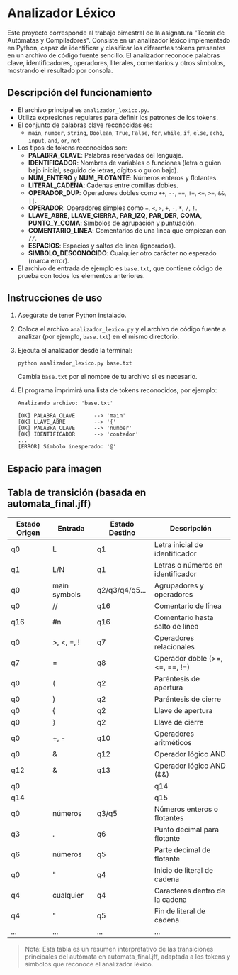 # Analizador Léxico

Este proyecto corresponde al trabajo bimestral de la asignatura "Teoría de Autómatas y Compiladores". Consiste en un analizador léxico implementado en Python, capaz de identificar y clasificar los diferentes tokens presentes en un archivo de código fuente sencillo. El analizador reconoce palabras clave, identificadores, operadores, literales, comentarios y otros símbolos, mostrando el resultado por consola.

## Descripción del funcionamiento

- El archivo principal es `analizador_lexico.py`.
- Utiliza expresiones regulares para definir los patrones de los tokens.
- El conjunto de palabras clave reconocidas es:
  - `main`, `number`, `string`, `Boolean`, `True`, `False`, `for`, `while`, `if`, `else`, `echo`, `input`, `and`, `or`, `not`
- Los tipos de tokens reconocidos son:
  - **PALABRA_CLAVE**: Palabras reservadas del lenguaje.
  - **IDENTIFICADOR**: Nombres de variables o funciones (letra o guion bajo inicial, seguido de letras, dígitos o guion bajo).
  - **NUM_ENTERO** y **NUM_FLOTANTE**: Números enteros y flotantes.
  - **LITERAL_CADENA**: Cadenas entre comillas dobles.
  - **OPERADOR_DUP**: Operadores dobles como `++`, `--`, `==`, `!=`, `<=`, `>=`, `&&`, `||`.
  - **OPERADOR**: Operadores simples como `=`, `<`, `>`, `+`, `-`, `*`, `/`, `!`.
  - **LLAVE_ABRE**, **LLAVE_CIERRA**, **PAR_IZQ**, **PAR_DER**, **COMA**, **PUNTO_Y_COMA**: Símbolos de agrupación y puntuación.
  - **COMENTARIO_LINEA**: Comentarios de una línea que empiezan con `//`.
  - **ESPACIOS**: Espacios y saltos de línea (ignorados).
  - **SIMBOLO_DESCONOCIDO**: Cualquier otro carácter no esperado (marca error).
- El archivo de entrada de ejemplo es `base.txt`, que contiene código de prueba con todos los elementos anteriores.

## Instrucciones de uso

1. Asegúrate de tener Python instalado.
2. Coloca el archivo `analizador_lexico.py` y el archivo de código fuente a analizar (por ejemplo, `base.txt`) en el mismo directorio.
3. Ejecuta el analizador desde la terminal:

   ```sh
   python analizador_lexico.py base.txt
   ```

   Cambia `base.txt` por el nombre de tu archivo si es necesario.

4. El programa imprimirá una lista de tokens reconocidos, por ejemplo:

   ```
   Analizando archivo: 'base.txt'

   [OK] PALABRA_CLAVE      --> 'main'
   [OK] LLAVE_ABRE         --> '{'
   [OK] PALABRA_CLAVE      --> 'number'
   [OK] IDENTIFICADOR      --> 'contador'
   ...
   [ERROR] Símbolo inesperado: '@'
   ```

## Espacio para imagen



## Tabla de transición (basada en automata_final.jff)

| Estado Origen | Entrada      | Estado Destino | Descripción                       |
|-------------- |------------- |---------------|-----------------------------------|
| q0            | L            | q1            | Letra inicial de identificador    |
| q1            | L/N          | q1            | Letras o números en identificador |
| q0            | main symbols | q2/q3/q4/q5...| Agrupadores y operadores          |
| q0            | //           | q16           | Comentario de línea               |
| q16           | #n           | q16           | Comentario hasta salto de línea   |
| q0            | >, <, =, !   | q7            | Operadores relacionales           |
| q7            | =            | q8            | Operador doble (>=, <=, ==, !=)   |
| q0            | (            | q2            | Paréntesis de apertura            |
| q0            | )            | q2            | Paréntesis de cierre              |
| q0            | {            | q2            | Llave de apertura                 |
| q0            | }            | q2            | Llave de cierre                   |
| q0            | +, -         | q10           | Operadores aritméticos            |
| q0            | &            | q12           | Operador lógico AND               |
| q12           | &            | q13           | Operador lógico AND (&&)          |
| q0            | |            | q14           | Operador lógico OR                |
| q14           | |            | q15           | Operador lógico OR (||)           |
| q0            | números      | q3/q5         | Números enteros o flotantes       |
| q3            | .            | q6            | Punto decimal para flotante       |
| q6            | números      | q5            | Parte decimal de flotante         |
| q0            | "            | q4            | Inicio de literal de cadena       |
| q4            | cualquier    | q4            | Caracteres dentro de la cadena    |
| q4            | "            | q5            | Fin de literal de cadena          |
| ...           | ...          | ...           | ...                               |

> Nota: Esta tabla es un resumen interpretativo de las transiciones principales del autómata en automata_final.jff, adaptada a los tokens y símbolos que reconoce el analizador léxico.
